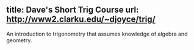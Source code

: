 title: Dave's Short Trig Course
url: http://www2.clarku.edu/~djoyce/trig/
---
An introduction to trigonometry that assumes knowledge of algebra and geometry.
